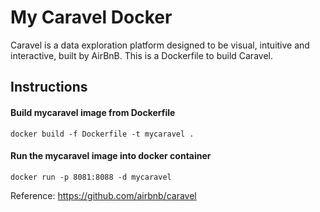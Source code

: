 # My Caravel Docker #
Caravel is a data exploration platform designed to be visual, intuitive and interactive, built by AirBnB.
This is a Dockerfile to build Caravel.

## Instructions ##

#### Build mycaravel image from Dockerfile ####
`docker build -f Dockerfile -t mycaravel .`

#### Run the mycaravel image into docker container ####
`docker run -p 8081:8088 -d mycaravel`

Reference: https://github.com/airbnb/caravel